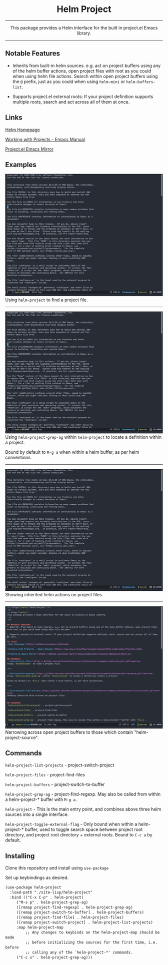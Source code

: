 <h1 align="center">Helm Project</h1>
<hr>
<p align="center">
This package provides a Helm interface for the built in project.el Emacs library.
</p>
<hr>

## Notable Features
* Inherits from built-in helm sources. e.g. act on project buffers using any of the helm buffer actions, open project files with root as you could when using helm file actions. Search within open project buffers using the `@` prefix, just as you could when using `helm-mini` or `helm-buffers-list`.

* Supports project.el external roots: If your project definition supports multiple roots, search and act across all of them at once.

## Links
[Helm Homepage](https://github.com/emacs-helm/helm)

[Working with Projects - Emacs Manual](https://www.gnu.org/software/emacs/manual/html_node/emacs/Projects.html)

[Project.el Emacs Mirror](https://github.com/emacs-mirror/emacs/blob/master/lisp/progmodes/project.el)

## Examples
![helm-project-files](https://github.com/cmccloud/helm-project/blob/master/examples/helm-project.gif?raw=true)
Using `helm-project` to find a project file.

<hr>

![helm-project-grep-ag](https://github.com/cmccloud/helm-project/blob/master/examples/helm-project-grep-ag.gif?raw=true)
Using `helm-project-grep-ag` within `helm-project` to locate a definition within a project.

Bound by default to `M-g a` when within a helm buffer, as per helm conventions.

<hr>

![helm-project-file-actions](https://github.com/cmccloud/helm-project/blob/master/examples/helm-project-file-actions.gif?raw=true)
Showing inherited helm actions on project files.

<hr>

![helm-project-search-in-buffer](https://github.com/cmccloud/helm-project/blob/master/examples/helm-project-search-in-buffer.gif?raw=true)
Narrowing across open project buffers to those which contain "helm-project-source".


## Commands
`helm-project-list-projects` - project-switch-project

`helm-project-files` - project-find-files

`helm-project-buffers` - project-switch-to-buffer

`helm-project-grep-ag` - project-find-regexp. May also be called from within a helm-project-* buffer with `M-g a`.

`helm-project` - This is the main entry point, and combines above three helm sources into a single interface.

`helm-project-toggle-external-flag` - Only bound when within a helm-project-* buffer, used to toggle search space between project root directory, and project root directory + external roots. Bound to `C-c a` by default.

## Installing
Clone this repository and install using `use-package`

Set up keybindings as desired.

``` emacs-lisp
(use-package helm-project
  :load-path "./site-lisp/helm-project"
  :bind (("C-x C-p" . helm-project)
	 ("M-s p" . helm-project-grep-ag)
	 ([remap project-find-regexp] . helm-project-grep-ag)
	 ([remap project-switch-to-buffer] . helm-project-buffers)
	 ([remap project-find-file] . helm-project-files)
	 ([remap project-switch-project] . helm-project-list-projects)
	 :map helm-project-map
         ;; Any changes to keybinds on the helm-project-map should be made
         ;; before initializing the sources for the first time, i.e. before
         ;; calling any of the `helm-project-*' commands.
	 ("C-c s" . helm-project-grep-ag)))
```

## 
